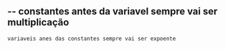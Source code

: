 --
    constantes antes da variavel sempre vai ser multiplicação
--
    variaveis anes das constantes sempre vai ser expoente
